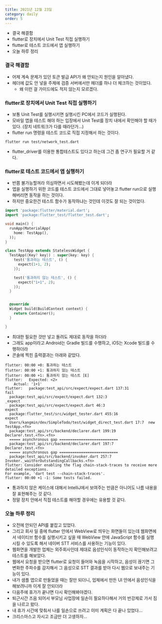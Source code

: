 ```yaml
---
title: 2021년 12월 23일
category: daily
order: 5
---
```


- 결국 해결함
- flutter로 장치에서 Unit Test 직접 실행하기 
- flutter로 테스트 코드에서 앱 실행하기 
- 오늘 하루 정리

### 결국 해결함
- 어제 계속 문제가 있던 토큰 발급 API가 왜 안되는지 원인을 알아냈다.
- 헤더에 값도 안 넣을 주제에 검증 서버에서만 헤더를 하나 더 체크하는 것이었다.
  - 왜 이런 걸 가이드에도 적지 않는지 모르겠다.

### flutter로 장치에서 Unit Test 직접 실행하기
- 보통 Unit Test를 실행시키면 실행시킨 PC에서 코드가 실행된다.
- 모바일 앱을 테스트 해야 하는 입장에서 Unit Test를 장치 내에서 확인해야 할 때가 있다. (장치 네트워크가 다를 때라던가...)
- flutter run 명령을 테스트 코드로 직접 지정해서 하는 것이다.

```shell
flutter run test/network_test.dart
```

- flutter_driver를 이용한 통합테스트도 있다고 하는데 그건 좀 연구가 필요할 거 같다.

### flutter로 테스트 코드에서 앱 실행하기
- 반쯤 불가능할꺼라 의심하면서 시도해봤는데 이게 되더라
- 앱을 실행하기 위한 코드를 테스트 코드에서 그대로 넣어놓고 flutter run으로 실행해버리면 동작을 하는 것이다.
- 하지만 중요한건 테스트 함수가 동작하냐는 것인데 이것도 잘 되는 것이었다.

```dart
import 'package:flutter/material.dart';
import 'package:flutter_test/flutter_test.dart';

void main() {
  runApp(MaterialApp(
    home: TestApp(),
  ));
}

class TestApp extends StatelessWidget {
  TestApp({Key? key}) : super(key: key) {
    test('통과하는 테스트', () {
      expect(1+1, 2);
    });

    test('통과하지 않는 테스트', () {
      expect("1+1", 2);
    });
  }


  @override
  Widget build(BuildContext context) {
    return Container();
  }

}
```

- 최대한 필요한 것만 넣고 돌려도 제대로 동작을 하더라
- 그래도 app이라고 Android는 Gradle 빌드를 수행하고, iOS는 Xcode 빌드를 수행하더라 
- 콘솔에 찍힌 출력결과는 아래와 같았다.

```shell
flutter: 00:00 +0: 통과하는 테스트
flutter: 00:00 +1: 통과하지 않는 테스트
flutter: 00:00 +1: 통과하지 않는 테스트 [E]
flutter:   Expected: <2>
    Actual: '1+1'
flutter:   package:test_api/src/expect/expect.dart 137:31                  fail
  package:test_api/src/expect/expect.dart 132:3                   _expect
  package:test_api/src/expect/expect.dart 46:3                    expect
  package:flutter_test/src/widget_tester.dart 455:16              expect
  Users/kangmin/dev/SimpleTodo/test/widget_direct_test.dart 17:7  new TestApp.<fn>
  package:test_api/src/backend/declarer.dart 199:19               Declarer.test.<fn>.<fn>
  ===== asynchronous gap ===========================
  package:test_api/src/backend/declarer.dart 197:7                Declarer.test.<fn>
  ===== asynchronous gap ===========================
  package:test_api/src/backend/invoker.dart 257:7                 Invoker._waitForOutstandingCallbacks.<fn>
flutter: Consider enabling the flag chain-stack-traces to receive more detailed exceptions.
For example, 'dart test --chain-stack-traces'.
flutter: 00:00 +1 -1: Some tests failed.

```

- 통과하지 않은 케이스에 대해서 IntelliJ에서 보여주는 만큼은 아니어도 나름 내용을 잘 표현해주는 것 같다.
- 정말 장치 안에서 직접 테스트를 해야할 경우에는 유용할 것 같다.

### 오늘 하루 정리
- 오전에 안되던 API를 붙잡고 있었다.
- 그리고 회사 일 중에 flutter 안에서 WebView로 띄우는 화면들이 있는데 웹화면에서 네이티브 함수를 실행시키고 싶을 때
  WebView 안에 JavaScript 함수를 실행시킬 수 있도록 해서 네이버 STT 서비스를 사용하는 기능이 있다.
- 웹화면을 개발한 업체는 외주회사인데 제대로 음성인식이 동작하는지 확인해보려고 테스트를 해보았다.
- 웹에서 요청을 받으면 flutter로 요청이 들어와 녹음을 시작하고, 음성이 끊기면 그 변화한 주파수를 감지해서 그 음성으로 STT 결과를 받아 다시 웹으로 보내주는 기능이 있다.
- 내가 샘플 앱으로 만들었을 때는 잘만 되더니, 업체에서 만든 UI 안에서 음성인식을 해보려니까 이게 잘 안되더라
- 다음주에 휴가가 끝나면 다시 확인해봐야겠다.
- 퇴근시간 즈음 되어서 부모님 사업장에 일손이 필요하다해서 거의 반강제로 가서 짐을 나르고 왔다.
- 내 휴가 시간에 맞춰서 나를 일손으로 쓰려고 이미 계획은 다 끝나 있었다...
- 크리스마스고 자시고 조금만 더 고생하자...

